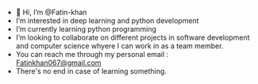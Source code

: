 - 👋 Hi, I’m @Fatin-khan
- I’m interested in deep learning and python development
- I’m currently learning python programming 
- I’m looking to collaborate on different projects in software development and computer science whyere I can work in as a team member.
- You can reach me through my personal email : Fatinkhan067@gmail.com
- There's no end in case of learning something.


